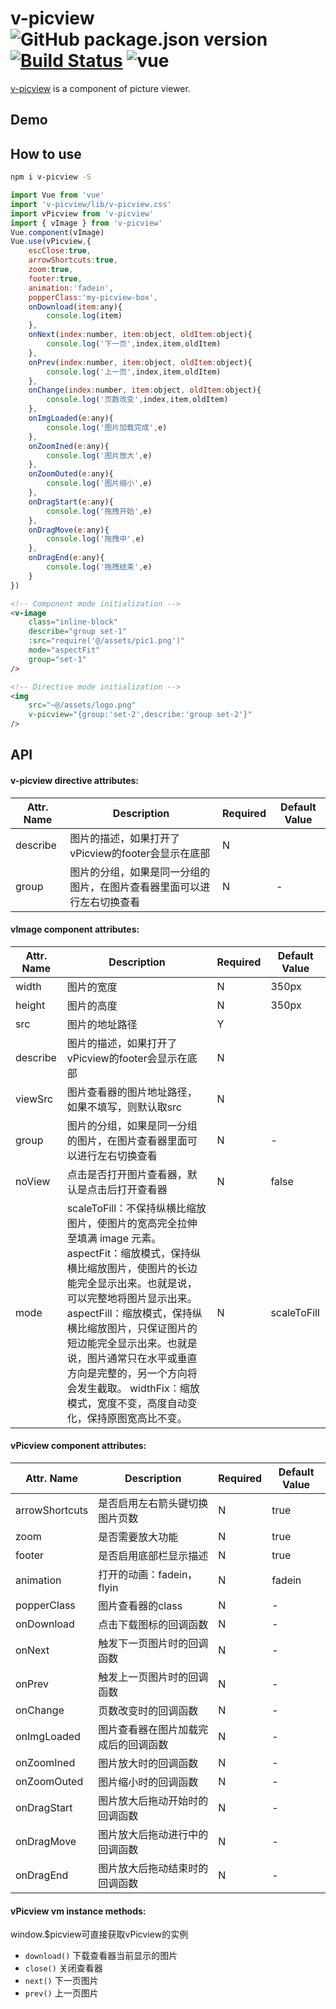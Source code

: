 # v-picview ![GitHub package.json version](https://img.shields.io/github/package-json/v/chaosst/v-picview) [![Build Status](https://travis-ci.org/chaosst/v-picview.svg?branch=master)](https://travis-ci.org/chaosst/v-picview) ![vue](https://img.shields.io/badge/vue-%20v2.5.21%20-green.svg) 

[v-picview](https://github.com/chaosst/v-picview) is a component of picture viewer.

## Demo


## How to use

```bash
npm i v-picview -S
```

```js
import Vue from 'vue'
import 'v-picview/lib/v-picview.css'
import vPicview from 'v-picview'
import { vImage } from 'v-picview'
Vue.component(vImage)
Vue.use(vPicview,{
    escClose:true,
    arrowShortcuts:true,
    zoom:true,
    footer:true,
    animation:'fadein',
    popperClass:'my-picview-box',
    onDownload(item:any){
        console.log(item)
    },
    onNext(index:number, item:object, oldItem:object){
        console.log('下一页',index,item,oldItem)
    },
    onPrev(index:number, item:object, oldItem:object){
        console.log('上一页',index,item,oldItem)
    },
    onChange(index:number, item:object, oldItem:object){
        console.log('页数改变',index,item,oldItem)
    },
    onImgLoaded(e:any){
        console.log('图片加载完成',e)
    },
    onZoomIned(e:any){
        console.log('图片放大',e)
    },
    onZoomOuted(e:any){
        console.log('图片缩小',e)
    },
    onDragStart(e:any){
        console.log('拖拽开始',e)
    },
    onDragMove(e:any){
        console.log('拖拽中',e)
    },
    onDragEnd(e:any){
        console.log('拖拽结束',e)
    }
})
```

```html
<!-- Component mode initialization -->
<v-image 
    class="inline-block" 
    describe="group set-1" 
    :src="require('@/assets/pic1.png')" 
    mode="aspectFit" 
    group="set-1" 
/>

<!-- Directive mode initialization -->
<img 
    src="~@/assets/logo.png" 
    v-picview="{group:'set-2',describe:'group set-2'}" 
/>
```


## API

#### v-picview directive attributes:

| Attr. Name | Description | Required | Default Value |
|-----|-----|-----|-----|
| describe | 图片的描述，如果打开了vPicview的footer会显示在底部 | N |   |
| group | 图片的分组，如果是同一分组的图片，在图片查看器里面可以进行左右切换查看 | N | - |


#### vImage component attributes:

| Attr. Name | Description | Required | Default Value |
|-----|-----|-----|-----|
| width | 图片的宽度 | N | 350px |
| height | 图片的高度 | N | 350px |
| src | 图片的地址路径 | Y |   |
| describe | 图片的描述，如果打开了vPicview的footer会显示在底部 | N |   |
| viewSrc | 图片查看器的图片地址路径，如果不填写，则默认取src | N |   |
| group | 图片的分组，如果是同一分组的图片，在图片查看器里面可以进行左右切换查看 | N | - |
| noView | 点击是否打开图片查看器，默认是点击后打开查看器 | N | false |
| mode | scaleToFill：不保持纵横比缩放图片，使图片的宽高完全拉伸至填满 image 元素。 aspectFit：缩放模式，保持纵横比缩放图片，使图片的长边能完全显示出来。也就是说，可以完整地将图片显示出来。 aspectFill：缩放模式，保持纵横比缩放图片，只保证图片的短边能完全显示出来。也就是说，图片通常只在水平或垂直方向是完整的，另一个方向将会发生截取。 widthFix：缩放模式，宽度不变，高度自动变化，保持原图宽高比不变。 | N | scaleToFill |

#### vPicview component attributes:

| Attr. Name | Description | Required | Default Value |
|-----|-----|-----|-----|
| arrowShortcuts | 是否启用左右箭头键切换图片页数 | N | true |
| zoom | 是否需要放大功能 | N | true |
| footer | 是否启用底部栏显示描述 | N | true |
| animation | 打开的动画：fadein，flyin | N | fadein |
| popperClass | 图片查看器的class | N | - |
| onDownload | 点击下载图标的回调函数 | N | - |
| onNext | 触发下一页图片时的回调函数 | N | - |
| onPrev | 触发上一页图片时的回调函数 | N | - |
| onChange | 页数改变时的回调函数 | N | - |
| onImgLoaded | 图片查看器在图片加载完成后的回调函数 | N | - |
| onZoomIned | 图片放大时的回调函数 | N | - |
| onZoomOuted | 图片缩小时的回调函数 | N | - |
| onDragStart | 图片放大后拖动开始时的回调函数 | N | - |
| onDragMove | 图片放大后拖动进行中的回调函数 | N | - |
| onDragEnd | 图片放大后拖动结束时的回调函数 | N | - |

#### vPicview vm instance methods:
window.$picview可直接获取vPicview的实例

- `download()` 下载查看器当前显示的图片
- `close()` 关闭查看器
- `next()` 下一页图片
- `prev()` 上一页图片